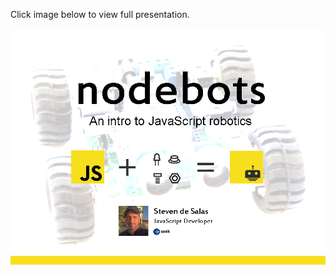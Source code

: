 Click image below to view full presentation.

[![Slide2.PNG](slides/Slide2.PNG)](https://www.slideshare.net/StevenDeSalas/nodebots-presentation-seekjobs)
